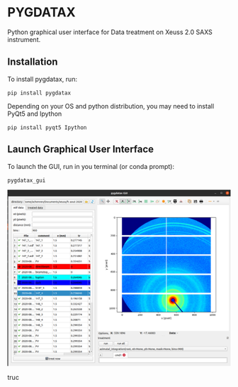 # PYGDATAX
Python graphical user interface for Data treatment on Xeuss 2.0 SAXS instrument.
## Installation
To install pygdatax, run:
```
pip install pygdatax
```
Depending on your OS and python distribution, you may need to install PyQt5 and Ipython
```
pip install pyqt5 Ipython
```

## Launch Graphical User Interface
To launch the GUI, run in you terminal (or conda prompt):
````
pygdatax_gui
````
![alt text](pygdatax_screenshot.png)



truc